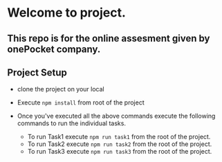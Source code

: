 # Welcome to project.
## This repo is for the online assesment given by onePocket company.

## Project Setup
- clone the project on your local
- Execute `npm install` from root of the project


- Once you've executed all the above commands execute the following commands to run the individual tasks.
  - To run Task1 execute `npm run task1` from the root of the project.
  - To run Task2 execute `npm run task2` from the root of the project.
  - To run Task3 execute `npm run task3` from the root of the project.
